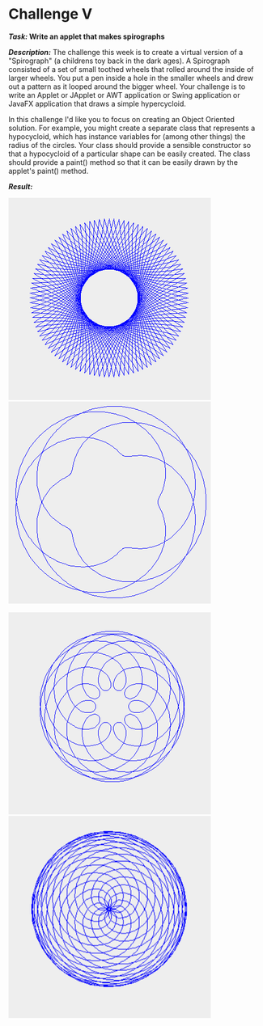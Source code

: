 # Challenge V

**_Task:_ Write an applet that makes spirographs**

***Description:*** The challenge this week is to create a virtual version of a "Spirograph" (a childrens toy back in the dark ages). A Spirograph consisted of a set of small toothed wheels that rolled around the inside of larger wheels. You put a pen inside a hole in the smaller wheels and drew out a pattern as it looped around the bigger wheel. Your challenge is to write an Applet or JApplet or AWT application or Swing application or JavaFX application that draws a simple hypercycloid.

In this challenge I'd like you to focus on creating an Object Oriented solution. For example, you might create a separate class that represents a hypocycloid, which has instance variables for (among other things) the radius of the circles. Your class should provide a sensible constructor so that a hypocycloid of a particular shape can be easily created. The class should provide a paint() method so that it can be easily drawn by the applet's paint() method.

***Result:***
<p float="left">
  <img src="https://github.com/ransaked1/SpaceCadets-COMP1202/blob/master/Challenge5/spiro1.png" width="400" height="400" />
  <img src="https://github.com/ransaked1/SpaceCadets-COMP1202/blob/master/Challenge5/spiro4.png" width="400" height="400" /> 
</p>

<p float="left">
  <img src="https://github.com/ransaked1/SpaceCadets-COMP1202/blob/master/Challenge5/spiro2.png" width="400" height="400" />
  <img src="https://github.com/ransaked1/SpaceCadets-COMP1202/blob/master/Challenge5/spiro3re.png" width="400" height="400" /> 
</p>

